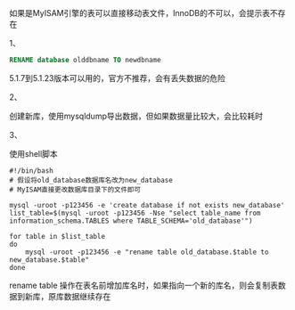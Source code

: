 如果是MyISAM引擎的表可以直接移动表文件，InnoDB的不可以，会提示表不存在

1、

```sql
RENAME database olddbname TO newdbname
```

5.1.7到5.1.23版本可以用的，官方不推荐，会有丢失数据的危险

2、

创建新库，使用mysqldump导出数据，但如果数据量比较大，会比较耗时



3、

使用shell脚本

```shell
#!/bin/bash
# 假设将old_database数据库名改为new_database
# MyISAM直接更改数据库目录下的文件即可

mysql -uroot -p123456 -e 'create database if not exists new_database'
list_table=$(mysql -uroot -p123456 -Nse "select table_name from information_schema.TABLES where TABLE_SCHEMA='old_database'")

for table in $list_table
do
    mysql -uroot -p123456 -e "rename table old_database.$table to new_database.$table"
done
```

rename table   操作在表名前增加库名时，如果指向一个新的库名，则会复制表数据到新库，原库数据继续存在